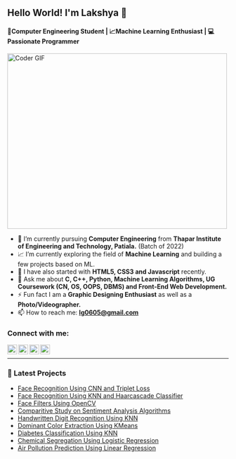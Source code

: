 ## Hello World! I'm Lakshya 👋
#### 📕Computer Engineering Student | 📈Machine Learning Enthusiast | 💻Passionate Programmer
<img src="https://media.giphy.com/media/SWoSkN6DxTszqIKEqv/giphy.gif" alt="Coder GIF" class="center" width="500" height="400">

- 📕 I’m currently pursuing **Computer Engineering** from **Thapar Institute of Engineering and Technology, Patiala.** (Batch of 2022)
- 📈 I’m currently exploring the field of **Machine Learning** and building a few projects based on ML.
- 📑 I have also started with **HTML5, CSS3 and Javascript** recently.
- 💬 Ask me about **C, C++, Python, Machine Learning Algorithms, UG Coursework (CN, OS, OOPS, DBMS) and Front-End Web Development.**
- ⚡ Fun fact I am a **Graphic Designing Enthusiast** as well as a **Photo/Videographer.**
- 📫 How to reach me: **lg0605@gmail.com**

### Connect with me:

[<img align="left" alt="lakkshh | LinkedIn" width="22px" src="https://cdn.jsdelivr.net/npm/simple-icons@v3/icons/linkedin.svg" />][linkedin]
[<img align="left" alt="lakkshh" width="22px" src="https://cdn.jsdelivr.net/npm/simple-icons@3.5.0/icons/adobephotoshop.svg" />][portfolio]
[<img align="left" alt="lakkshh | Instagram" width="22px" src="https://cdn.jsdelivr.net/npm/simple-icons@3.0.1/icons/instagram.svg" />][instagram]
[<img align="left" alt="lakkshh | Twitter" width="22px" src="https://cdn.jsdelivr.net/npm/simple-icons@v3/icons/twitter.svg" />][twitter]
<br />

---

### 📕 Latest Projects

- [Face Recognition Using CNN and Triplet Loss](https://github.com/lakkshh/Face-Recognition-Using-Triplet-Loss)
- [Face Recognition Using KNN and Haarcascade Classifier](https://github.com/lakkshh/Face-Recognition-Using-KNN)
- [Face Filters Using OpenCV](https://github.com/lakkshh/Face-Filters-Using-OpenCV)
- [Comparitive Study on Sentiment Analysis Algorithms](https://github.com/lakkshh/Comparitive-Study-on-Sentiment-Analysis-Algorithms)
- [Handwritten Digit Recognition Using KNN](https://github.com/lakkshh/Handwritten-Digit-Recognition)
- [Dominant Color Extraction Using KMeans](https://github.com/lakkshh/Dominant-Color-Extraction-Using-KMeans)
- [Diabetes Classification Using KNN](https://github.com/lakkshh/Diabetes-Classification-Using-KNN)
- [Chemical Segregation Using Logistic Regression](https://github.com/lakkshh/Chemical-Segregation-Using-Logistic-Regression)
- [Air Pollution Prediction Using Linear Regression](https://github.com/lakkshh/Air-Pollution-Prediction-Using-Linear-Regression)

[portfolio]: https://drive.google.com/file/d/1-HBEEhRTNKD2-liWYWeya_nmyTeMb1MC/view
[twitter]: https://www.twitter.com/lakkshh
[linkedin]: https://www.linkedin.com/in/lakkshh/
[instagram]: https://www.instagram.com/lakkshh
